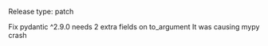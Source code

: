 Release type: patch

Fix pydantic ^2.9.0 needs 2 extra fields on to_argument
It was causing mypy crash

